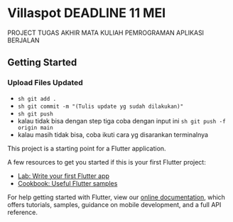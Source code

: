 # Villaspot DEADLINE 11 MEI

PROJECT TUGAS AKHIR MATA KULIAH PEMROGRAMAN APLIKASI BERJALAN

## Getting Started

### Upload Files Updated
- ```sh git add . ```
- ```sh git commit -m "(Tulis update yg sudah dilakukan)" ```
- ```sh git push ```
- kalau tidak bisa dengan step tiga coba dengan input ini ```sh git push -f origin main```
- kalau masih tidak bisa, coba ikuti cara yg disarankan terminalnya



This project is a starting point for a Flutter application.

A few resources to get you started if this is your first Flutter project:

- [Lab: Write your first Flutter app](https://flutter.dev/docs/get-started/codelab)
- [Cookbook: Useful Flutter samples](https://flutter.dev/docs/cookbook)

For help getting started with Flutter, view our
[online documentation](https://flutter.dev/docs), which offers tutorials,
samples, guidance on mobile development, and a full API reference.
